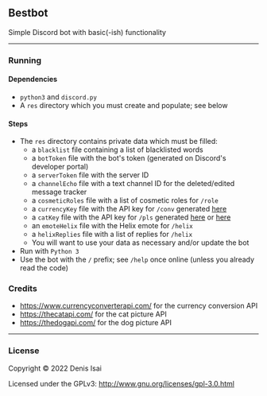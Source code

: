 ## Bestbot
Simple Discord bot with basic(-ish) functionality

---
### Running
#### Dependencies
* `python3` and `discord.py`
* A `res` directory which you must create and populate; see below
#### Steps
* The `res` directory contains private data which must be filled:
    * a `blacklist` file containing a list of blacklisted words
    * a `botToken` file with the bot's token (generated on Discord's developer portal)
    * a `serverToken` file with the server ID
    * a `channelEcho` file with a text channel ID for the deleted/edited message tracker
    * a `cosmeticRoles` file with a list of cosmetic roles for `/role`
    * a `currencyKey` file with the API key for `/conv` generated [here](https://www.currencyconverterapi.com/)
    * a `catKey` file with the API key for `/pls` generated [here](https://thecatapi.com/) or [here](https://thedogapi.com/)
    * an `emoteHelix` file with the Helix emote for `/helix`
    * a `helixReplies` file with a list of replies for `/helix`
    * You will want to use your data as necessary and/or update the bot
* Run with `Python 3`
* Use the bot with the `/` prefix; see `/help` once online (unless you already read the code)

### Credits
* https://www.currencyconverterapi.com/ for the currency conversion API
* https://thecatapi.com/ for the cat picture API
* https://thedogapi.com/ for the dog picture API

---
### License
Copyright © 2022 Denis Isai

Licensed under the GPLv3: http://www.gnu.org/licenses/gpl-3.0.html
